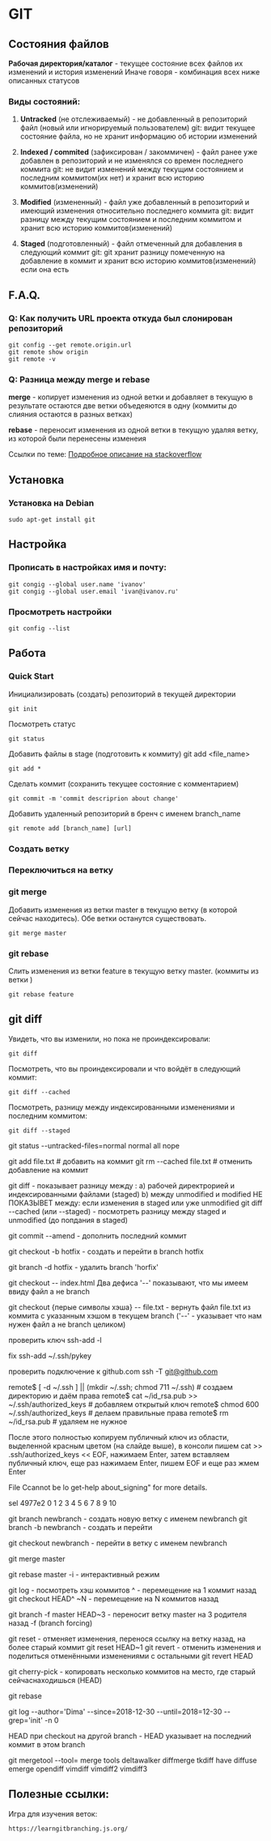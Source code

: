 # GIT

## Состояния файлов

**Рабочая директория/каталог** - текущее состояние всех файлов их изменений и история изменений Иначе говоря - комбинация всех ниже описанных статусов

### Виды состояний:
1. **Untracked** (не отслеживаемый) - не добавленный в репозиторий файл (новый или игнорируемый пользователем)
git: видит текущее состояние файла, но не хранит информацию об истории изменений

2. **Indexed / commited** (зафиксирован / закоммичен) - файл ранее уже добавлен в репозиторий и не изменялся со времен последнего коммита
git: не видит изменений между текущим состоянием и последним коммитом(их нет) и хранит всю историю коммитов(изменений)

3. **Modified** (измененный) - файл уже добавленный в репозиторий и имеющий изменения относительно последнего коммита
git: видит разницу между текущим состоянием и последним коммитом и хранит всю историю коммитов(изменений)

4. **Staged** (подготовленный) - файл отмеченный для добавления в следующий коммит
git: git хранит разницу помеченную на добавление в коммит и хранит всю историю коммитов(изменений) если она есть


## F.A.Q.
### Q: Как получить URL проекта откуда был слонирован репозиторий
	
	git config --get remote.origin.url
	git remote show origin
	git remote -v

### Q: Разница между merge и rebase
**merge** - копирует изменения из одной ветки и добавляет в текущую в результате остаются две ветки объедеяются в одну (коммиты до слияния остаются в разных ветках)

**rebase** - переносит изменения из одной ветки в текущую удаляя ветку, из которой были перенесены изменеия

Ссылки по теме:
[Подробное описание на stackoverflow](https://stackoverflow.com/questions/16666089/whats-the-difference-between-git-merge-and-git-rebase)



## Установка
### Установка на Debian

	sudo apt-get install git

## Настройка
### Прописать в настройках имя и почту:

	git congig --global user.name 'ivanov'
	git congig --global user.email 'ivan@ivanov.ru'

### Просмотреть настройки

	git config --list

## Работа
### Quick Start
Инициализировать (создать) репозиторий в текущей директории

	git init 

Посмотреть статус

	git status

Добавить файлы в stage (подготовить к коммиту)
	git add <file_name>

	git add *

Сделать коммит (сохранить текущее состояние с комментарием)

	git commit -m 'commit descriprion about change'

Добавить удаленный репозиторий в бренч с именем branch_name

	git remote add [branch_name] [url]

 ### Создать ветку
 ### Переключиться на ветку

### git merge
Добавить изменения из ветки master в текущую ветку (в которой сейчас находитесь). Обе ветки останутся существовать.

	git merge master

### git rebase
Слить изменения из ветки feature в текущую ветку master.
(коммиты из ветки )
 
	git rebase feature


## git diff
Увидеть, что вы изменили, но пока не проиндексировали:

	git diff

Посмотреть, что вы проиндексировали и что войдёт в следующий коммит:

	git diff --cached

Посмотреть, разницу между индексированными изменениями и последним коммитом:

	git diff --staged








git status --untracked-files=normal
	normal
	all
	nope

git add file.txt			# добавить на коммит
git rm --cached file.txt	# отменить добавление на коммит



git diff	-	показывает разницу между :
	a) рабочей директрорией и индексированными файлами (staged)
	b) между unmodified и modified
	НЕ ПОКАЗЫВЕТ между:
		если изменения в staged или уже unmodified
git diff --cached (или --staged) - посмотреть
	разницу между staged и unmodified (до попдания в staged)

git commit --amend 	-	дополнить последний коммит




git checkout -b hotfix	-	создать и перейти в branch hotfix

git branch -d hotfix	-	удалить branch 'horfix'

git checkout -- index.html
	Два дефиса '--' показывают, что мы имеем ввиду файл а не branch

git checkout {перые символы хэша} -- file.txt	- вернуть файл file.txt из коммита с указанным хэшом в текущем branch ('--' - указывает что нам нужен файл а не branch целиком)



проверить ключ
ssh-add -l

fix
ssh-add ~/.ssh/pykey

проверить подключение к github.com
ssh -T git@github.com


remote$ [ -d ~/.ssh ] || (mkdir ~/.ssh; chmod 711 ~/.ssh) # создаем директорию и даём права
remote$ cat ~/id_rsa.pub >> ~/.ssh/authorized_keys        # добавляем открытый ключ
remote$ chmod 600 ~/.ssh/authorized_keys                  # делаем правильные права 
remote$ rm ~/id_rsa.pub                                   # удаляем не нужное

После этого полностью копируем публичный ключ из области, выделенной красным цветом (на слайде выше), в консоли пишем cat >> .ssh/authorized_keys << EOF, нажимаем Enter, затем вставляем публичный ключ, еще раз нажимаем Enter, пишем EOF и еще раз жмем Enter

File Ccannot be lo
get-help about_signing" for more details.



sel 4977e2 0 1 2 3 4 5 6 7 8 9 10


git branch newbranch - создать новую ветку с именем newbranch
git branch -b newbranch - создать и перейти

git checkout newbranch - перейти в ветку с именем newbranch

git merge master

git rebase master
	-i - интерактивный режим

git log - посмотреть хэш коммитов
	^ - перемещение на 1 коммит назад
		git checkout HEAD^
	~N - перемещение на N коммитов назад

git branch -f master HEAD~3 - переносит ветку master на 3 родителя назад
-f (branch forcing)



git reset - отменяет изменения, перенося ссылку на ветку назад, на более старый коммит
	git reset HEAD~1
git revert - отменить изменения и поделиться отменёнными изменениями с остальными
	git revert HEAD


git cherry-pick <commit1> <commit2> - копировать несколько коммитов на место, где старый сейчаснаходишься (HEAD)

git rebase 



git log
	--author='Dima'
	--since=2018-12-30
	--until=2018=12-30
	--grep='init'
	-n 0

HEAD
	при checkout на другой branch - HEAD указывает на последний коммит в этом branch



git mergetool --tool=<tool>
merge tools
	deltawalker
	diffmerge
	tkdiff
have
	diffuse
	emerge
	opendiff
	vimdiff
	vimdiff2
	vimdiff3


## Полезные ссылки:
Игра для изучения веток:

	https://learngitbranching.js.org/


